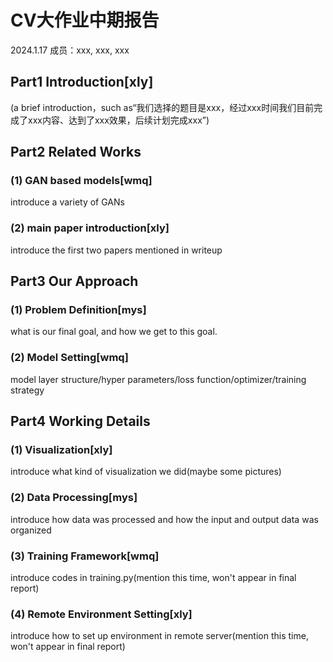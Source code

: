 # CV大作业中期报告

2024.1.17 成员：xxx, xxx, xxx

## Part1 Introduction[xly]
(a brief introduction，such as“我们选择的题目是xxx，经过xxx时间我们目前完成了xxx内容、达到了xxx效果，后续计划完成xxx”)

## Part2 Related Works

### (1) GAN based models[wmq]
introduce a variety of GANs

### (2) main paper introduction[xly]
introduce the first two papers mentioned in writeup

## Part3 Our Approach

### (1) Problem Definition[mys]
what is our final goal, and how we get to this goal.

### (2) Model Setting[wmq]
model layer structure/hyper parameters/loss function/optimizer/training strategy

## Part4 Working Details

### (1) Visualization[xly]
introduce what kind of visualization we did(maybe some pictures)

### (2) Data Processing[mys]
introduce how data was processed and how the input and output data was organized

### (3) Training Framework[wmq]
introduce codes in training.py(mention this time, won't appear in final report)

### (4) Remote Environment Setting[xly]
introduce how to set up environment in remote server(mention this time, won't appear in final report)